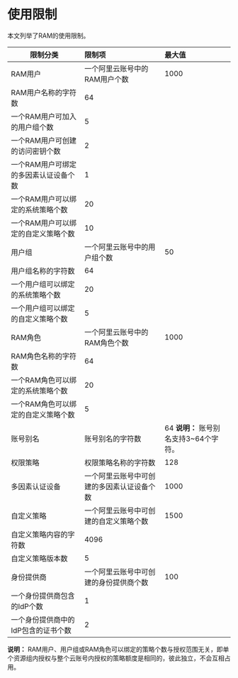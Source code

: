 # 使用限制

本文列举了RAM的使用限制。

|限制分类|限制项|最大值|
|----|:--|:--|
|RAM用户|一个阿里云账号中的RAM用户个数|1000|
|RAM用户名称的字符数|64|
|一个RAM用户可加入的用户组个数|5|
|一个RAM用户可创建的访问密钥个数|2|
|一个RAM用户可绑定的多因素认证设备个数|1|
|一个RAM用户可以绑定的系统策略个数|20|
|一个RAM用户可以绑定的自定义策略个数|10|
|用户组|一个阿里云账号中的用户组个数|50|
|用户组名称的字符数|64|
|一个用户组可以绑定的系统策略个数|20|
|一个用户组可以绑定的自定义策略个数|5|
|RAM角色|一个阿里云账号中的RAM角色个数|1000|
|RAM角色名称的字符数|64|
|一个RAM角色可以绑定的系统策略个数|20|
|一个RAM角色可以绑定的自定义策略个数|5|
|账号别名|账号别名的字符数|64 **说明：** 账号别名支持3~64个字符。 |
|权限策略|权限策略名称的字符数|128|
|多因素认证设备|一个阿里云账号中可创建的多因素认证设备个数|1000|
|自定义策略|一个阿里云账号中可创建的自定义策略个数|1500|
|自定义策略内容的字符数|4096|
|自定义策略版本数|5|
|身份提供商|一个阿里云账号中可创建的身份提供商个数|100|
|一个身份提供商包含的IdP个数|1|
|一个身份提供商中的IdP包含的证书个数|2|

**说明：** RAM用户、用户组或RAM角色可以绑定的策略个数与授权范围无关，即单个资源组内授权与整个云账号内授权的策略额度是相同的，彼此独立，不会互相占用。

